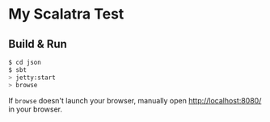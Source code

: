 # My Scalatra Test #

## Build & Run ##

```sh
$ cd json
$ sbt
> jetty:start
> browse
```

If `browse` doesn't launch your browser, manually open [http://localhost:8080/](http://localhost:8080/) in your browser.
